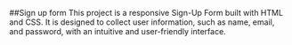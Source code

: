 ##Sign up form
This project is a responsive Sign-Up Form built with HTML and CSS.
It is designed to collect user information, such as name, email, and password, with an intuitive and user-friendly interface.
